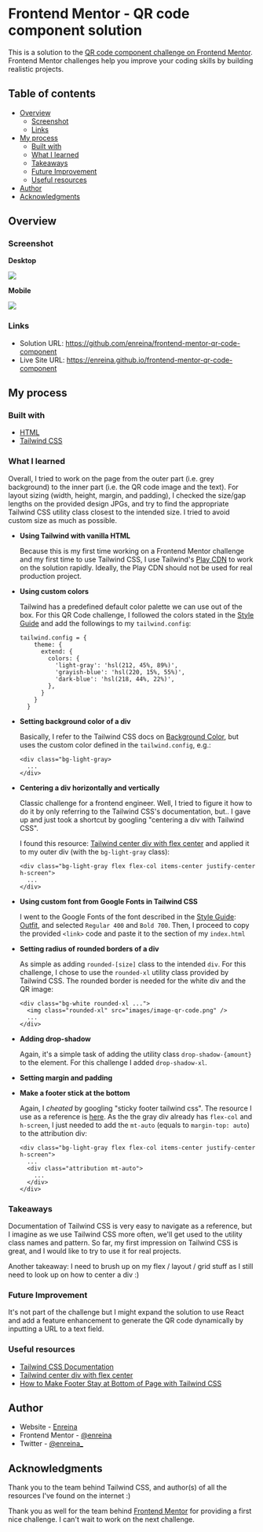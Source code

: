 # Frontend Mentor - QR code component solution

This is a solution to the [QR code component challenge on Frontend Mentor](https://www.frontendmentor.io/challenges/qr-code-component-iux_sIO_H). Frontend Mentor challenges help you improve your coding skills by building realistic projects.

## Table of contents

- [Overview](#overview)
  - [Screenshot](#screenshot)
  - [Links](#links)
- [My process](#my-process)
  - [Built with](#built-with)
  - [What I learned](#what-i-learned)
  - [Takeaways](#takeaways)
  - [Future Improvement](#future-improvement)
  - [Useful resources](#useful-resources)
- [Author](#author)
- [Acknowledgments](#acknowledgments)

## Overview

### Screenshot

**Desktop**

![](./qr-code-component-desktop-screenshot.png)

**Mobile**

![](qr-code-component-mobile-screenshot.png)

### Links

- Solution URL: https://github.com/enreina/frontend-mentor-qr-code-component
- Live Site URL: https://enreina.github.io/frontend-mentor-qr-code-component

## My process

### Built with

- [HTML](https://developer.mozilla.org/en-US/docs/Glossary/HTML)
- [Tailwind CSS](https://tailwindcss.com/)

### What I learned

Overall, I tried to work on the page from the outer part (i.e. grey background) to the inner part (i.e. the QR code image and the text). For layout sizing (width, height, margin, and padding), I checked the size/gap lengths on the provided design JPGs, and try to find the appropriate Tailwind CSS utility class closest to the intended size. I tried to avoid custom size as much as possible.

- **Using Tailwind with vanilla HTML**

  Because this is my first time working on a Frontend Mentor challenge and my first time to use Tailwind CSS, I use Tailwind's [Play CDN](https://tailwindcss.com/docs/installation/play-cdn) to work on the solution rapidly. Ideally, the Play CDN should not be used for real production project.

- **Using custom colors**

  Tailwind has a predefined default color palette we can use out of the box. For this QR Code challenge, I followed the colors stated in the [Style Guide](./style-guide.md) and add the followings to my `tailwind.config`:

  ```
  tailwind.config = {
      theme: {
        extend: {
          colors: {
            'light-gray': 'hsl(212, 45%, 89%)',
            'grayish-blue': 'hsl(220, 15%, 55%)',
            'dark-blue': 'hsl(218, 44%, 22%)',
          },
        }
      }
    }
  ```

- **Setting background color of a div**

  Basically, I refer to the Tailwind CSS docs on [Background Color](https://tailwindcss.com/docs/background-color), but uses the custom color defined in the `tailwind.config`, e.g.:

  ```
  <div class="bg-light-gray>
    ...
  </div>
  ```

- **Centering a div horizontally and vertically**

  Classic challenge for a frontend engineer. Well, I tried to figure it how to do it by only referring to the Tailwind CSS's documentation, but.. I gave up and just took a shortcut by googling "centering a div with Tailwind CSS".

  I found this resource: [Tailwind center div with flex center](https://daily-dev-tips.com/posts/center-elements-with-tailwind-css/#2-tailwind-center-div-with-flex-center) and applied it to my outer div (with the `bg-light-gray` class):

  ```
  <div class="bg-light-gray flex flex-col items-center justify-center h-screen">
    ...
  </div>
  ```

- **Using custom font from Google Fonts in Tailwind CSS**

  I went to the Google Fonts of the font described in the [Style Guide](./style-guide.md): [Outfit](https://fonts.google.com/specimen/Outfit), and selected `Regular 400` and `Bold 700`. Then, I proceed to copy the provided `<link>` code and paste it to the <head> section of my `index.html`

- **Setting radius of rounded borders of a div**

  As simple as adding `rounded-[size]` class to the intended `div`. For this challenge, I chose to use the `rounded-xl` utility class provided by Tailwind CSS. The rounded border is needed for the white div and the QR image:

  ```
  <div class="bg-white rounded-xl ...">
    <img class="rounded-xl" src="images/image-qr-code.png" />
    ...
  </div>
  ```

- **Adding drop-shadow**

  Again, it's a simple task of adding the utility class `drop-shadow-{amount}` to the element. For this challenge I added `drop-shadow-xl`.

- **Setting margin and padding**

- **Make a footer stick at the bottom**

  Again, I _cheated_ by googling "sticky footer tailwind css". The resource I use as a reference is [here](https://radu.link/make-footer-stay-bottom-page-tailwind-css/). As the the gray div already has `flex-col` and `h-screen`, I just needed to add the `mt-auto` (equals to `margin-top: auto`) to the attribution div:

  ```
  <div class="bg-light-gray flex flex-col items-center justify-center h-screen">
    ...
    <div class="attribution mt-auto">
      ...
    </div>
  </div>
  ```

### Takeaways

Documentation of Tailwind CSS is very easy to navigate as a reference, but I imagine as we use Tailwind CSS more often, we'll get used to the utility class names and pattern. So far, my first impression on Tailwind CSS is great, and I would like to try to use it for real projects.

Another takeaway: I need to brush up on my flex / layout / grid stuff as I still need to look up on how to center a div :)

### Future Improvement

It's not part of the challenge but I might expand the solution to use React and add a feature enhancement to generate the QR code dynamically by inputting a URL to a text field.

### Useful resources

- [Tailwind CSS Documentation](https://tailwindcss.com/docs/installation)
- [Tailwind center div with flex center](https://daily-dev-tips.com/posts/center-elements-with-tailwind-css/#2-tailwind-center-div-with-flex-center)
- [How to Make Footer Stay at Bottom of Page with Tailwind CSS](https://radu.link/make-footer-stay-bottom-page-tailwind-css/)

## Author

- Website - [Enreina](https://enreina.com)
- Frontend Mentor - [@enreina](https://www.frontendmentor.io/profile/enreina)
- Twitter - [@enreina\_](https://www.twitter.com/enreina_)

## Acknowledgments

Thank you to the team behind Tailwind CSS, and author(s) of all the resources I've found on the internet :)

Thank you as well for the team behind [Frontend Mentor](https://www.frontendmentor.io/) for providing a first nice challenge. I can't wait to work on the next challenge.
